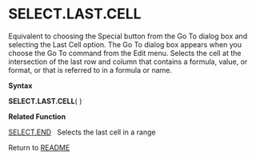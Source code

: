 # SELECT.LAST.CELL

Equivalent to choosing the Special button from the Go To dialog box and
selecting the Last Cell option. The Go To dialog box appears when you
choose the Go To command from the Edit menu. Selects the cell at the
intersection of the last row and column that contains a formula, value,
or format, or that is referred to in a formula or name.

**Syntax**

**SELECT.LAST.CELL**( )

**Related Function**

[SELECT.END](SELECT.END.md)&nbsp;&nbsp;&nbsp;Selects the last cell in a range



Return to [README](README.md#S)

